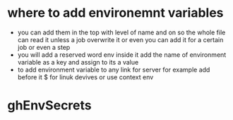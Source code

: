 # where to add environemnt variables

- you can add them in the top with level of name and on so the whole file can read it unless a job overwrite it or even you can add it for a certain job or even a step
- you will add a reserved word env inside it add the name of environment variable as a key and assign to its a value
- to add environment variable to any link for server for example add before it $ for linuk devives or use context env
# ghEnvSecrets
